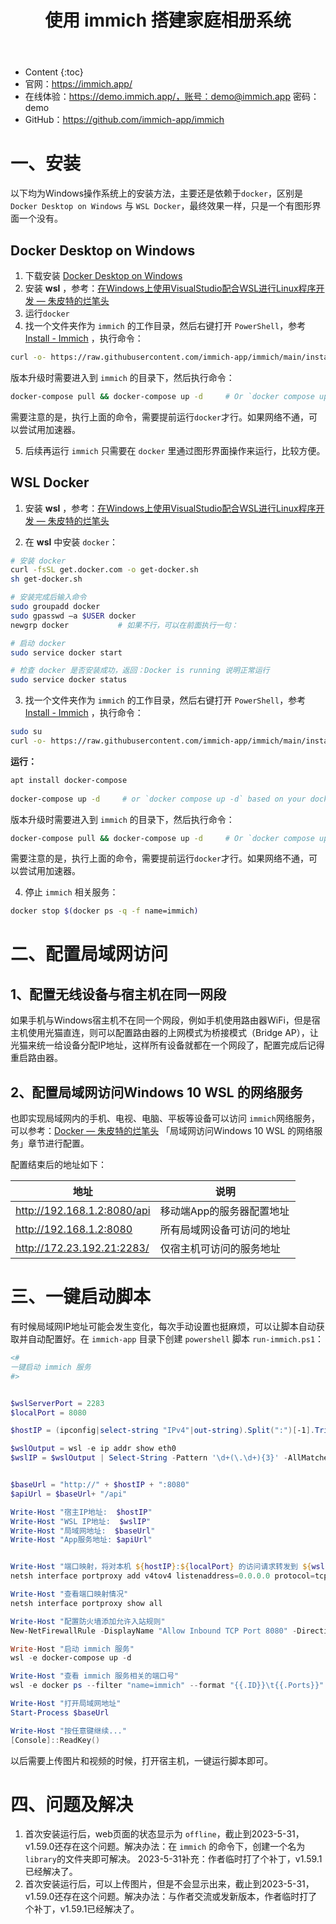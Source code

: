 ﻿---
layout:		post
category:	"soft"
title:		"使用 immich 搭建家庭相册系统"

tags:		[]
---
- Content
{:toc}
- 官网：https://immich.app/
- 在线体验：https://demo.immich.app/，账号：demo@immich.app 密码：demo 
- GitHub：https://github.com/immich-app/immich




# 一、安装

以下均为Windows操作系统上的安装方法，主要还是依赖于`docker`，区别是 `Docker Desktop on Windows` 与 `WSL Docker`，最终效果一样，只是一个有图形界面一个没有。



## Docker Desktop on Windows

1. 下载安装   [Docker Desktop on Windows](https://docs.docker.com/desktop/install/windows-install/) 
2. 安装 **wsl** ，参考：[在Windows上使用VisualStudio配合WSL进行Linux程序开发 — 朱皮特的烂笔头](https://zhupite.com/program/develop-linux-app-using-visualstudio-wsl-on-windows.html)
3. 运行`docker`
4. 找一个文件夹作为 `immich` 的工作目录，然后右键打开 `PowerShell`，参考 [ Install - Immich](https://immich.app/docs/install) ，执行命令：

```bash
curl -o- https://raw.githubusercontent.com/immich-app/immich/main/install.sh | bash
```

版本升级时需要进入到 `immich` 的目录下，然后执行命令：

```bash
docker-compose pull && docker-compose up -d     # Or `docker compose up -d`
```

需要注意的是，执行上面的命令，需要提前运行`docker`才行。如果网络不通，可以尝试用加速器。

5. 后续再运行 `immich` 只需要在 `docker` 里通过图形界面操作来运行，比较方便。



## WSL Docker 

1. 安装 **wsl** ，参考：[在Windows上使用VisualStudio配合WSL进行Linux程序开发 — 朱皮特的烂笔头](https://zhupite.com/program/develop-linux-app-using-visualstudio-wsl-on-windows.html)

2. 在 **wsl** 中安装 `docker`：


```bash
# 安装 docker
curl -fsSL get.docker.com -o get-docker.sh
sh get-docker.sh

# 安装完成后输入命令
sudo groupadd docker
sudo gpasswd –a $USER docker
newgrp docker			# 如果不行，可以在前面执行一句： 

# 启动 docker
sudo service docker start

# 检查 docker 是否安装成功，返回：Docker is running 说明正常运行
sudo service docker status
```

3. 找一个文件夹作为 `immich` 的工作目录，然后右键打开 `PowerShell`，参考 [ Install - Immich](https://immich.app/docs/install) ，执行命令：

```bash
sudo su
curl -o- https://raw.githubusercontent.com/immich-app/immich/main/install.sh | bash
```

**运行：**

```bash
apt install docker-compose
 
docker-compose up -d     # or `docker compose up -d` based on your docker-compose version
```

版本升级时需要进入到 `immich` 的目录下，然后执行命令：

```bash
docker-compose pull && docker-compose up -d     # Or `docker compose up -d`
```

需要注意的是，执行上面的命令，需要提前运行`docker`才行。如果网络不通，可以尝试用加速器。

4. 停止 `immich` 相关服务：

```bash
docker stop $(docker ps -q -f name=immich)
```





# 二、配置局域网访问

## 1、配置无线设备与宿主机在同一网段

如果手机与Windows宿主机不在同一个网段，例如手机使用路由器WiFi，但是宿主机使用光猫直连，则可以配置路由器的上网模式为桥接模式（Bridge AP），让光猫来统一给设备分配IP地址，这样所有设备就都在一个网段了，配置完成后记得重启路由器。



## 2、配置局域网访问Windows 10 WSL 的网络服务

也即实现局域网内的手机、电视、电脑、平板等设备可以访问 `immich`网络服务，可以参考：[Docker — 朱皮特的烂笔头](https://zhupite.com/soft/docker.html) 「局域网访问Windows 10 WSL 的网络服务」章节进行配置。

配置结束后的地址如下：

| 地址                        | 说明                       |
| --------------------------- | -------------------------- |
| http://192.168.1.2:8080/api | 移动端App的服务器配置地址  |
| http://192.168.1.2:8080     | 所有局域网设备可访问的地址 |
| http://172.23.192.21:2283/  | 仅宿主机可访问的服务地址   |



# 三、一键启动脚本

有时候局域网IP地址可能会发生变化，每次手动设置也挺麻烦，可以让脚本自动获取并自动配置好。在 `immich-app` 目录下创建 `powershell` 脚本 `run-immich.ps1`：

```powershell
<#
一键启动 immich 服务
#>


$wslServerPort = 2283
$localPort = 8080

$hostIP = (ipconfig|select-string "IPv4"|out-string).Split(":")[-1].Trim()

$wslOutput = wsl -e ip addr show eth0
$wslIP = $wslOutput | Select-String -Pattern '\d+(\.\d+){3}' -AllMatches | ForEach-Object { $_.Matches.Value } | Select-Object -First 1


$baseUrl = "http://" + $hostIP + ":8080"
$apiUrl = $baseUrl+ "/api"

Write-Host "宿主IP地址:  $hostIP"
Write-Host "WSL IP地址:  $wslIP"
Write-Host "局域网地址:  $baseUrl"
Write-Host "App服务地址: $apiUrl"


Write-Host "端口映射，将对本机 ${hostIP}:${localPort} 的访问请求转发到 ${wslIP}:${wslServerPort}"
netsh interface portproxy add v4tov4 listenaddress=0.0.0.0 protocol=tcp listenport=8080 connectport=2283 connectaddress=$wslIP

Write-Host "查看端口映射情况"
netsh interface portproxy show all

Write-Host "配置防火墙添加允许入站规则"
New-NetFirewallRule -DisplayName "Allow Inbound TCP Port 8080" -Direction Inbound -Action Allow -Protocol TCP -LocalPort 8080

Write-Host "启动 immich 服务"
wsl -e docker-compose up -d

Write-Host "查看 immich 服务相关的端口号"
wsl -e docker ps --filter "name=immich" --format "{{.ID}}\t{{.Ports}}"

Write-Host "打开局域网地址"
Start-Process $baseUrl

Write-Host "按任意键继续..."
[Console]::ReadKey()
```

以后需要上传图片和视频的时候，打开宿主机，一键运行脚本即可。





# 四、问题及解决

1. 首次安装运行后，web页面的状态显示为 `offline`，截止到2023-5-31，v1.59.0还存在这个问题。解决办法：在 `immich` 的命令下，创建一个名为 `library`的文件夹即可解决。 2023-5-31补充：作者临时打了个补丁，v1.59.1已经解决了。
2. 首次安装运行后，可以上传图片，但是不会显示出来，截止到2023-5-31，v1.59.0还存在这个问题。解决办法：与作者交流或发新版本，作者临时打了个补丁，v1.59.1已经解决了。







